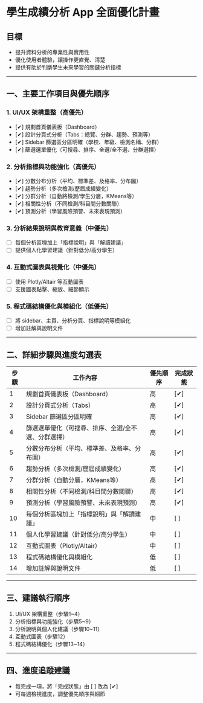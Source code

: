 # 學生成績分析 App 全面優化計畫

## 目標
- 提升資料分析的專業性與實用性
- 優化使用者體驗，讓操作更直覺、清楚
- 提供有助於判斷學生未來學習的關鍵分析指標

---

## 一、主要工作項目與優先順序

### 1. UI/UX 架構重整（高優先）
- [✔] 規劃首頁儀表板（Dashboard）
- [✔] 設計分頁式分析（Tabs：總覽、分群、趨勢、預測等）
- [✔] Sidebar 篩選區分區明確（學校、年級、檢測名稱、分群）
- [✔] 篩選選單優化（可搜尋、排序、全選/全不選、分群選擇）

### 2. 分析指標與功能強化（高優先）
- [✔] 分數分布分析（平均、標準差、及格率、分布圖）
- [✔] 趨勢分析（多次檢測/歷屆成績變化）
- [✔] 分群分析（自動將檢測/學生分層，KMeans等）
- [✔] 相關性分析（不同檢測/科目間分數關聯）
- [✔] 預測分析（學習風險預警、未來表現預測）

### 3. 分析結果說明與教育意義（中優先）
- [ ] 每個分析區塊加上「指標說明」與「解讀建議」
- [ ] 提供個人化學習建議（針對低分/高分學生）

### 4. 互動式圖表與視覺化（中優先）
- [ ] 使用 Plotly/Altair 等互動圖表
- [ ] 支援圖表點擊、縮放、細節顯示

### 5. 程式碼結構優化與模組化（低優先）
- [ ] 將 sidebar、主頁、分析分頁、指標說明等模組化
- [ ] 增加註解與說明文件

---

## 二、詳細步驟與進度勾選表

| 步驟 | 工作內容 | 優先順序 | 完成狀態 |
|------|----------|----------|----------|
| 1 | 規劃首頁儀表板（Dashboard） | 高 | [✔] |
| 2 | 設計分頁式分析（Tabs） | 高 | [✔] |
| 3 | Sidebar 篩選區分區明確 | 高 | [✔] |
| 4 | 篩選選單優化（可搜尋、排序、全選/全不選、分群選擇） | 高 | [✔] |
| 5 | 分數分布分析（平均、標準差、及格率、分布圖） | 高 | [✔] |
| 6 | 趨勢分析（多次檢測/歷屆成績變化） | 高 | [✔] |
| 7 | 分群分析（自動分層，KMeans等） | 高 | [✔] |
| 8 | 相關性分析（不同檢測/科目間分數關聯） | 高 | [✔] |
| 9 | 預測分析（學習風險預警、未來表現預測） | 高 | [✔] |
| 10 | 每個分析區塊加上「指標說明」與「解讀建議」 | 中 | [ ] |
| 11 | 個人化學習建議（針對低分/高分學生） | 中 | [ ] |
| 12 | 互動式圖表（Plotly/Altair） | 中 | [ ] |
| 13 | 程式碼結構優化與模組化 | 低 | [ ] |
| 14 | 增加註解與說明文件 | 低 | [ ] |

---

## 三、建議執行順序

1. UI/UX 架構重整（步驟1~4）
2. 分析指標與功能強化（步驟5~9）
3. 分析說明與個人化建議（步驟10~11）
4. 互動式圖表（步驟12）
5. 程式碼結構優化（步驟13~14）

---

## 四、進度追蹤建議

- 每完成一項，將「完成狀態」由 [ ] 改為 [✔]
- 可每週檢視進度，調整優先順序與細節 